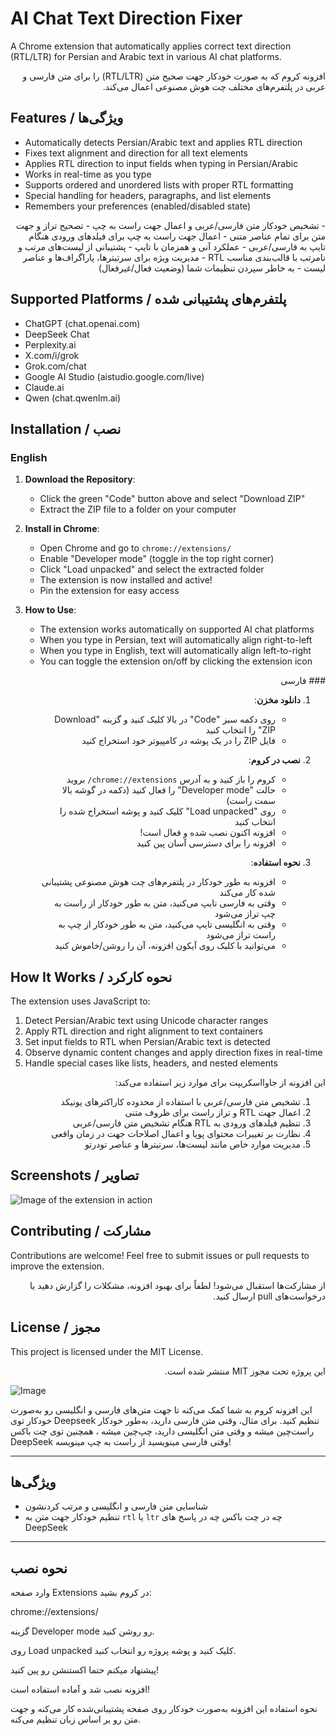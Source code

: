 # AI Chat Text Direction Fixer

A Chrome extension that automatically applies correct text direction (RTL/LTR) for Persian and Arabic text in various AI chat platforms.

<div dir="rtl">
افزونه کروم که به صورت خودکار جهت صحیح متن (RTL/LTR) را برای متن فارسی و عربی در پلتفرم‌های مختلف چت هوش مصنوعی اعمال می‌کند.
</div>

## Features / ویژگی‌ها

- Automatically detects Persian/Arabic text and applies RTL direction
- Fixes text alignment and direction for all text elements
- Applies RTL direction to input fields when typing in Persian/Arabic
- Works in real-time as you type
- Supports ordered and unordered lists with proper RTL formatting
- Special handling for headers, paragraphs, and list elements
- Remembers your preferences (enabled/disabled state)

<div dir="rtl">
- تشخیص خودکار متن فارسی/عربی و اعمال جهت راست به چپ
- تصحیح تراز و جهت متن برای تمام عناصر متنی
- اعمال جهت راست به چپ برای فیلدهای ورودی هنگام تایپ به فارسی/عربی
- عملکرد آنی و همزمان با تایپ
- پشتیبانی از لیست‌های مرتب و نامرتب با قالب‌بندی مناسب RTL
- مدیریت ویژه برای سرتیترها، پاراگراف‌ها و عناصر لیست
- به خاطر سپردن تنظیمات شما (وضعیت فعال/غیرفعال)
</div>

## Supported Platforms / پلتفرم‌های پشتیبانی شده

- ChatGPT (chat.openai.com)
- DeepSeek Chat
- Perplexity.ai
- X.com/i/grok
- Grok.com/chat
- Google AI Studio (aistudio.google.com/live)
- Claude.ai
- Qwen (chat.qwenlm.ai)

## Installation / نصب

### English

1. **Download the Repository**:
   - Click the green "Code" button above and select "Download ZIP"
   - Extract the ZIP file to a folder on your computer

2. **Install in Chrome**:
   - Open Chrome and go to `chrome://extensions/`
   - Enable "Developer mode" (toggle in the top right corner)
   - Click "Load unpacked" and select the extracted folder
   - The extension is now installed and active!
   - Pin the extension for easy access

3. **How to Use**:
   - The extension works automatically on supported AI chat platforms
   - When you type in Persian, text will automatically align right-to-left
   - When you type in English, text will automatically align left-to-right
   - You can toggle the extension on/off by clicking the extension icon

<div dir="rtl">
### فارسی

1. **دانلود مخزن**:
   - روی دکمه سبز "Code" در بالا کلیک کنید و گزینه "Download ZIP" را انتخاب کنید
   - فایل ZIP را در یک پوشه در کامپیوتر خود استخراج کنید

2. **نصب در کروم**:
   - کروم را باز کنید و به آدرس `chrome://extensions/` بروید
   - حالت "Developer mode" را فعال کنید (دکمه در گوشه بالا سمت راست)
   - روی "Load unpacked" کلیک کنید و پوشه استخراج شده را انتخاب کنید
   - افزونه اکنون نصب شده و فعال است!
   - افزونه را برای دسترسی آسان پین کنید

3. **نحوه استفاده**:
   - افزونه به طور خودکار در پلتفرم‌های چت هوش مصنوعی پشتیبانی شده کار می‌کند
   - وقتی به فارسی تایپ می‌کنید، متن به طور خودکار از راست به چپ تراز می‌شود
   - وقتی به انگلیسی تایپ می‌کنید، متن به طور خودکار از چپ به راست تراز می‌شود
   - می‌توانید با کلیک روی آیکون افزونه، آن را روشن/خاموش کنید
</div>

## How It Works / نحوه کارکرد

The extension uses JavaScript to:

1. Detect Persian/Arabic text using Unicode character ranges
2. Apply RTL direction and right alignment to text containers
3. Set input fields to RTL when Persian/Arabic text is detected
4. Observe dynamic content changes and apply direction fixes in real-time
5. Handle special cases like lists, headers, and nested elements

<div dir="rtl">
این افزونه از جاوااسکریپت برای موارد زیر استفاده می‌کند:

1. تشخیص متن فارسی/عربی با استفاده از محدوده کاراکترهای یونیکد
2. اعمال جهت RTL و تراز راست برای ظروف متنی
3. تنظیم فیلدهای ورودی به RTL هنگام تشخیص متن فارسی/عربی
4. نظارت بر تغییرات محتوای پویا و اعمال اصلاحات جهت در زمان واقعی
5. مدیریت موارد خاص مانند لیست‌ها، سرتیترها و عناصر تودرتو
</div>

## Screenshots / تصاویر

![Image of the extension in action](https://github.com/user-attachments/assets/e8744e95-50a6-4227-8db5-dba420b1473c)

## Contributing / مشارکت

Contributions are welcome! Feel free to submit issues or pull requests to improve the extension.

<div dir="rtl">
از مشارکت‌ها استقبال می‌شود! لطفاً برای بهبود افزونه، مشکلات را گزارش دهید یا درخواست‌های pull ارسال کنید.
</div>

## License / مجوز

This project is licensed under the MIT License.

<div dir="rtl">
این پروژه تحت مجوز MIT منتشر شده است.
</div>


![Image](https://github.com/user-attachments/assets/e8744e95-50a6-4227-8db5-dba420b1473c)


این افزونه کروم به شما کمک می‌کنه تا جهت متن‌های فارسی و انگلیسی رو به‌صورت خودکار توی Deepseek تنظیم کنید. برای مثال، وقتی متن فارسی دارید، به‌طور خودکار راست‌چین میشه و وقتی متن انگلیسی دارید، چپ‌چین میشه ، همچنین توی چت باکس DeepSeek وقتی فارسی مینویسید از راست به چپ مینویسه!

---
## ویژگی‌ها
- شناسایی متن فارسی و انگلیسی و مرتب کردنشون
- تنظیم خودکار جهت متن به `rtl` یا `ltr` چه در چت باکس چه در پاسخ های DeepSeek

---

## نحوه نصب
وارد صفحه Extensions در کروم بشید:

chrome://extensions/

گزینه Developer mode رو روشن کنید.

روی Load unpacked کلیک کنید و پوشه پروژه رو انتخاب کنید.

پیشنهاد میکنم حتما اکستنشن رو پین کنید!

افزونه نصب شد و آماده استفاده است!

نحوه استفاده این افزونه به‌صورت خودکار روی صفحه‌ پشتیبانی‌شده کار می‌کنه و جهت متن رو بر اساس زبان تنظیم می‌کنه.
